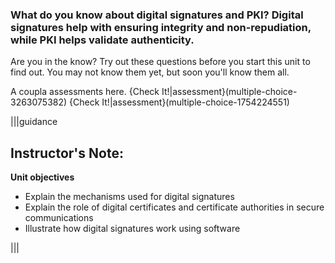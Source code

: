 ### What do you know about digital signatures and PKI? Digital signatures help with ensuring integrity and non-repudiation, while PKI helps validate authenticity. 
Are you in the know? Try out these questions before you start this unit to find out. You may not know them yet, but soon you'll know them all.

A coupla assessments here.
{Check It!|assessment}(multiple-choice-3263075382)
{Check It!|assessment}(multiple-choice-1754224551)



|||guidance
 ## Instructor's Note:
 **Unit objectives**
- Explain the mechanisms used for digital signatures
- Explain the role of digital certificates and certificate authorities in secure communications
- Illustrate how digital signatures work using software 

|||